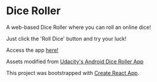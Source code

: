 # Dice Roller
A web-based Dice Roller where you can roll an online dice!

Just click the 'Roll Dice' button and try your luck!

Access the app [here!](https://lalugue.github.io/diceroller-js-webpage/)

Assets modified from [Udacity's Android Dice Roller App](https://github.com/udacity/andfun-kotlin-dice-roller/blob/master/DiceImages.zip)


This project was bootstrapped with [Create React App](https://github.com/facebook/create-react-app).